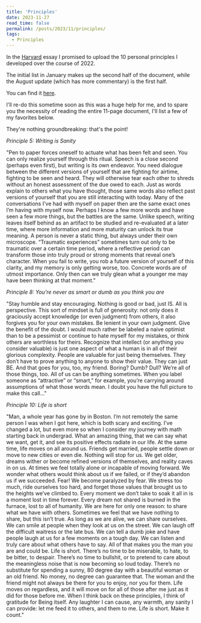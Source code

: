 ```yaml
---
title: 'Principles'
date: 2023-11-27
read_time: false
permalink: /posts/2023/11/principles/
tags:
  - Principles
---
```


In the [Harvard](https://www.jonhuml.com/posts/2023/06/harvard/) essay I promised to upload the 10 personal principles I developed over the course of 2022. 

The initial list in January makes up the second half of the document, while the August update (which has more commentary) is the first half.

You can find it [here](https://www.jonhuml.com/files/principles_draft.pdf). 

I'll re-do this sometime soon as this was a huge help for me, and to spare you the necessity of reading the entire 11-page document, I'll list a few of 
my favorites below. 

They're nothing groundbreaking: that's the point!

*Principle 5: Writing is Sanity*

"Pen to paper forces oneself to actuate what has been felt and seen. You can only realize yourself through this ritual. Speech is a close second (perhaps even first), but writing is its own endeavor. You need dialogue between the different versions of yourself that are fighting for airtime, fighting to be seen and heard. They will otherwise tear each other to shreds without an honest assessment of the due owed to each. Just as words explain to others what you have thought, those same words also reflect past versions of yourself that you are still interacting with today. Many of the conversations I’ve had with myself on paper then are the same exact ones I’m having with myself now. Perhaps I know a few more words and have seen a few more things, but the battles are the same. Unlike speech, writing leaves itself behind as an artifact to be studied and re-evaluated at a later time, where more information and more maturity can unlock its true meaning. A person is never a static thing, but always under their own microscope. “Traumatic experiences” sometimes turn out only to be traumatic over a certain time period, where a reflective period can transform those into truly proud or strong moments that reveal one’s character. When you fail to write, you rob a future version of yourself of this clarity, and my memory is only getting worse, too. Concrete words are of utmost importance. Only then can we truly glean what a younger me may have been thinking at that moment."

*Principle 8: You're never as smart or dumb as you think you are*

"Stay humble and stay encouraging. Nothing is good or bad, just IS. All is perspective. This sort of mindset is full of generosity: not only does it graciously accept knowledge (or even judgment) from others, it also forgives you for your own mistakes. Be lenient in your own judgment. Give the benefit of the doubt. I would much rather be labeled a naive optimist than to be a pessimist or continue to hate myself for my mistakes, or think others are worthless for theirs. Recognize that intellect (or anything you consider valuable) is just one aspect of what a human is in all of their glorious complexity. People are valuable for just being themselves. They don’t have to prove anything to anyone to show their value. They can just BE. And that goes for you, too, my friend. Boring? Dumb? Dull? We’re all of those things, too. All of us can be anything sometimes. When you label someone as “attractive” or “smart,” for example, you’re carrying around assumptions of what those words mean. I doubt you have the full picture to make this call..."

*Principle 10: Life is short*

"Man, a whole year has gone by in Boston. I’m not remotely the same person I was when I got here, which is both scary and exciting. I’ve changed a lot, but even more so when I consider my journey with math starting back in undergrad. What an amazing thing, that we can say what we want, get it, and see its positive effects radiate in our life. At the same time, life moves on all around us. Friends get married, people settle down or move to new cities or even die. Nothing will stop for us. We get older, dreams wither or become refined versions of themselves, and reality caves in on us. At times we feel totally alone or incapable of moving forward. We wonder what others would think about us if we failed, or if they’d abandon us if we succeeded. Fear! We become paralyzed by fear. We stress too much, ride ourselves too hard, and forget those values that brought us to the heights we’ve climbed to. Every moment we don’t take to soak it all in is a moment lost in time forever. Every dream not shared is burned in the furnace, lost to all of humanity. We are here for only one reason: to share what we have with others. Sometimes we feel that we have nothing to share, but this isn’t true. As long as we are alive, we can share ourselves. We can smile at people when they look at us on the street. We can laugh off the difficult waitress or the late bus. We can tell a dumb joke and have people laugh at us for a few moments on a tough day. We can listen and truly care about what others have to say. All of that makes you the man you are and could be. Life is short. There’s no time to be miserable, to hate, to be bitter, to despair. There’s no time to bullshit, or to pretend to care about the meaningless noise that is now becoming so loud today. There’s no substitute for spending a sunny, 80 degree day with a beautiful woman or an old friend. No money, no degree can guarantee that. The woman and the friend might not always be there for you to enjoy, nor you for them. Life moves on regardless, and it will move on
for all of those after me just as it did for those before me. When I think back on these principles, I think of gratitude for Being itself. Any laughter I can cause, any warmth, any sanity I can provide: let me feed it to others, and them to me. Life is short. Make it count."



